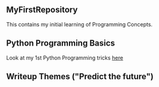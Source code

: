 ## MyFirstRepository

This contains my initial learning of Programming Concepts.

## Python Programming Basics

Look at my 1st Python Programming tricks [here](/Python_Basics_1.ipynb)


## Writeup Themes ("Predict the future")


